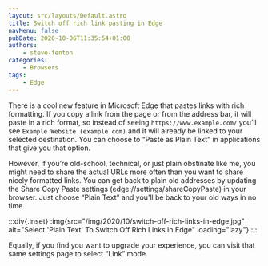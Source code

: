 ```yaml
---
layout: src/layouts/Default.astro
title: Switch off rich link pasting in Edge
navMenu: false
pubDate: 2020-10-06T11:35:54+01:00
authors:
    - steve-fenton
categories:
    - Browsers
tags:
    - Edge
---
```


There is a cool new feature in Microsoft Edge that pastes links with rich formatting. If you copy a link from the page or from the address bar, it will paste in a rich format, so instead of seeing `https://www.example.com/` you’ll see `Example Website (example.com)` and it will already be linked to your selected destination. You can choose to “Paste as Plain Text” in applications that give you that option.

However, if you’re old-school, technical, or just plain obstinate like me, you might need to share the actual URLs more often than you want to share nicely formatted links. You can get back to plain old addresses by updating the Share Copy Paste settings (edge://settings/shareCopyPaste) in your browser. Just choose “Plain Text” and you’ll be back to your old ways in no time.

:::div{.inset}
:img{src="/img/2020/10/switch-off-rich-links-in-edge.jpg" alt="Select 'Plain Text' To Switch Off Rich Links in Edge" loading="lazy"}
:::

Equally, if you find you want to upgrade your experience, you can visit that same settings page to select “Link” mode.